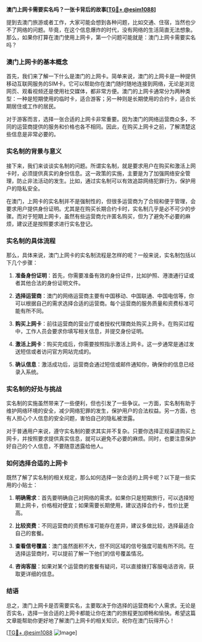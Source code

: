 **澳门上网卡需要实名吗？一张卡背后的故事[[TG💪+ @esim1088](https://t.me/s/esim1088)]**

提到去澳门旅游或者工作，大家可能会想到各种问题，比如交通、住宿，当然也少不了网络的问题。毕竟，在这个信息爆炸的时代，没有网络的生活简直无法想象。那么，如果你打算在澳门使用上网卡，第一个问题可能就是：澳门上网卡需要实名吗？

### 澳门上网卡的基本概念

首先，我们来了解一下什么是澳门的上网卡。简单来说，澳门的上网卡是一种提供移动互联网服务的SIM卡。它可以帮助你在澳门随时随地连接到网络，无论是浏览网页、观看视频还是使用社交媒体，都非常方便。澳门的上网卡通常分为两种类型：一种是短期使用的临时卡，适合游客；另一种则是长期使用的合约卡，适合长期居住或工作的居民。

对于游客而言，选择一张合适的上网卡非常重要。因为澳门的网络运营商众多，不同的运营商提供的服务和价格也各不相同。因此，在购买上网卡之前，了解清楚这些信息是非常必要的。

### 实名制的背景与意义

接下来，我们来谈谈实名制的问题。所谓实名制，就是要求用户在购买和激活上网卡时，必须提供真实的身份信息。这一政策的实施，主要是为了加强网络安全管理，防止非法活动的发生。比如，通过实名制可以有效追踪网络犯罪行为，保护用户的隐私安全。

在澳门，上网卡的实名制并不是强制性的，但很多运营商为了合规和便于管理，会要求用户提供身份证明。尤其是在购买长期合约卡时，实名制几乎是必不可少的步骤。而对于短期上网卡，虽然有些运营商允许匿名购买，但为了避免不必要的麻烦，建议还是按照要求进行实名登记。

### 实名制的具体流程

那么，具体来说，澳门上网卡的实名制流程是怎样的呢？一般来说，实名制包括以下几个步骤：

1. **准备身份证明**：首先，你需要准备有效的身份证件，比如护照、港澳通行证或者其他合法的身份证明文件。
   
2. **选择运营商**：澳门的网络运营商主要有中国移动、中国联通、中国电信等，你可以根据自己的需求选择合适的运营商。每个运营商的服务质量和资费标准可能有所不同。

3. **购买上网卡**：前往运营商的营业厅或者授权代理商处购买上网卡。在购买过程中，工作人员会要求你填写相关信息，并提交身份证明。

4. **激活上网卡**：购买完成后，你需要按照指示激活上网卡。这一步通常是通过发送短信或者访问官方网站完成的。

5. **确认信息**：激活成功后，运营商会通过短信或邮件通知你，确保你的信息已经录入系统。

### 实名制的好处与挑战

实名制的实施虽然带来了一些便利，但也引发了一些争议。一方面，实名制有助于维护网络环境的安全，减少网络犯罪的发生，保护用户的合法权益。另一方面，也有人担心个人信息的安全问题，害怕自己的隐私被泄露。

对于普通用户来说，遵守实名制的要求其实并不复杂。只要你选择正规渠道购买上网卡，并按照要求提供真实信息，就可以避免不必要的麻烦。同时，也要注意保护好自己的个人信息，不要随意透露给他人。

### 如何选择合适的上网卡

既然了解了实名制的相关规定，那么如何选择一张合适的上网卡呢？以下是一些实用的小贴士：

1. **明确需求**：首先要明确自己对网络的需求。如果你只是短期旅行，可以选择短期上网卡，价格相对便宜；如果需要长期使用，建议选择合约卡，性价比更高。

2. **比较资费**：不同运营商的资费标准可能存在差异，建议多做比较，选择最适合自己的套餐。

3. **查看信号覆盖**：澳门虽然面积不大，但不同区域的信号强度可能有所不同。在选择运营商时，可以提前了解一下他们的信号覆盖情况。

4. **咨询客服**：如果对某个运营商的套餐有疑问，可以直接拨打客服电话咨询，获取更详细的信息。

### 结语

总之，澳门上网卡是否需要实名，主要取决于你选择的运营商和个人需求。无论是否实名，选择一张合适的上网卡都能让你在澳门的旅程更加顺畅和愉快。希望这篇文章能帮助你更好地了解澳门上网卡的相关知识，祝你在澳门玩得开心！

[[TG💪+ @esim1088](https://t.me/s/esim1088) ![Image](https://i.postimg.cc/4NQfJmqS/Snipaste-2025-05-13-00-14-12.png)]